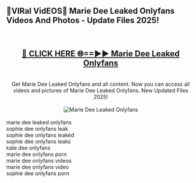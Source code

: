 <h2>🔴VIRal VidEOS🔴 Marie Dee Leaked Onlyfans Videos And Photos - Update Files 2025!</h2>
<br>
<div align="center">
<h2><a href="https://virallinks.top/odZfE0" rel="nofollow">🔴 CLICK HERE 🌐==►► Marie Dee Leaked Onlyfans</a></h2>
<br>
Get Marie Dee Leaked Onlyfans and all content. Now you can access all videos and pictures of Marie Dee Leaked Onlyfans. New Updated Files 2025!
<br>
<br>
<a href="https://virallinks.top/odZfE0" rel="nofollow" data-target="animated-image.originalLink"><img src="https://i.imgur.com/dJHk4Zq.gif)" alt="Marie Dee Leaked Onlyfans" style="max-width: 100%; display: inline-block;" data-target="animated-image.originalImage"></a>
</div>
<br>
marie dee leaked onlyfans<br>
sophie dee onlyfans leak<br>
sophie dee onlyfans leaked<br>
sophie dee onlyfans leaks<br>
kate dee onlyfans<br>
marie dee onlyfans porn<br>
marie dee onlyfans videos<br>
marie dee onlyfans video<br>
sophie dee onlyfans porn